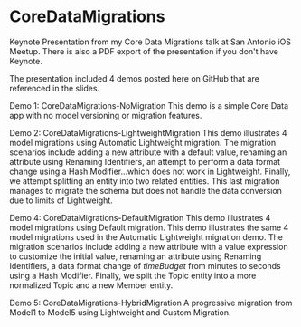CoreDataMigrations
==================

Keynote Presentation from my Core Data Migrations talk at San Antonio iOS Meetup.
There is also a PDF export of the presentation if you don't have Keynote.

The presentation included 4 demos posted here on GitHub that are referenced in the slides.

Demo 1: CoreDataMigrations-NoMigration
This demo is a simple Core Data app with no model versioning or migration features.

Demo 2: CoreDataMigrations-LightweightMigration
This demo illustrates 4 model migrations using Automatic Lightweight migration. The migration scenarios include adding a new attribute with a default value, renaming an attribute using Renaming Identifiers, an attempt to perform a data format change using a Hash Modifier...which does not work in Lightweight. Finally, we attempt splitting an entity into two related entities. This last migration manages to migrate the schema but does not handle the data conversion due to limits of Lightweight.

Demo 4: CoreDataMigrations-DefaultMigration
This demo illustrates 4 model migrations using Default migration. This demo illustrates the same 4 model migrations used in the Automatic Lightweight migration demo. The migration scenarios include adding a new attribute with a value expression to customize the initial value, renaming an attribute using Renaming Identifiers, a data format change of *timeBudget* from minutes to seconds using a Hash Modifier. Finally, we split the Topic entity into a more normalized Topic and a new Member entity.

Demo 5: CoreDataMigrations-HybridMigration
A progressive migration from Model1 to Model5 using Lightweight and Custom Migration.
